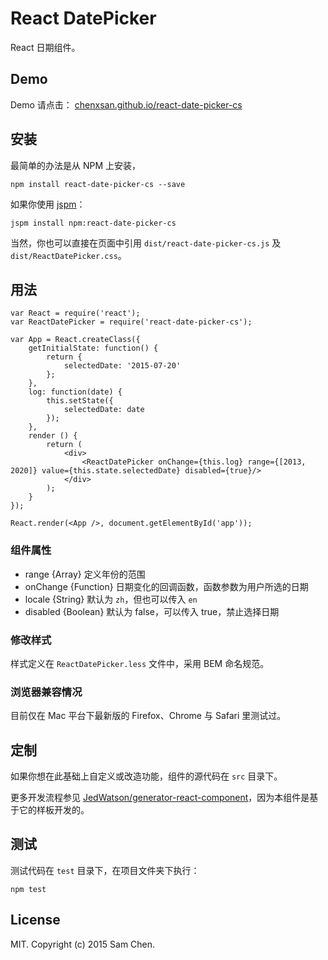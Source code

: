 # React DatePicker

React 日期组件。

## Demo

Demo 请点击： [chenxsan.github.io/react-date-picker-cs](http://chenxsan.github.io/react-date-picker-cs/)

## 安装

最简单的办法是从 NPM 上安装，

```
npm install react-date-picker-cs --save
```

如果你使用 [jspm](https://github.com/jspm/jspm-cli)：

```
jspm install npm:react-date-picker-cs
```

当然，你也可以直接在页面中引用 `dist/react-date-picker-cs.js` 及 `dist/ReactDatePicker.css`。

## 用法

```
var React = require('react');
var ReactDatePicker = require('react-date-picker-cs');

var App = React.createClass({
	getInitialState: function() {
		return {
			selectedDate: '2015-07-20'
		};
	},
	log: function(date) {
		this.setState({
			selectedDate: date
		});
	},
	render () {
		return (
			<div>
				<ReactDatePicker onChange={this.log} range={[2013, 2020]} value={this.state.selectedDate} disabled={true}/>
			</div>
		);
	}
});

React.render(<App />, document.getElementById('app'));
```

### 组件属性

* range {Array} 定义年份的范围
* onChange {Function} 日期变化的回调函数，函数参数为用户所选的日期
* locale {String} 默认为 `zh`，但也可以传入 `en`
* disabled {Boolean} 默认为 false，可以传入 true，禁止选择日期

### 修改样式

样式定义在 `ReactDatePicker.less` 文件中，采用 BEM 命名规范。

### 浏览器兼容情况

目前仅在 Mac 平台下最新版的 Firefox、Chrome 与 Safari 里测试过。

## 定制

如果你想在此基础上自定义或改造功能，组件的源代码在 `src` 目录下。

更多开发流程参见 [JedWatson/generator-react-component](https://github.com/JedWatson/generator-react-component)，因为本组件是基于它的样板开发的。

## 测试

测试代码在 `test` 目录下，在项目文件夹下执行：

```
npm test
```

## License

MIT. Copyright (c) 2015 Sam Chen.

